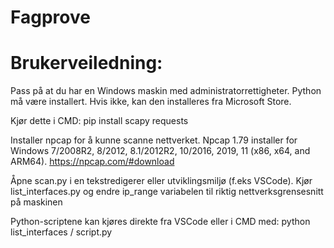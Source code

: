# Fagprove
 
# Brukerveiledning:

Pass på at du har en Windows maskin med administratorrettigheter.
Python må være installert. Hvis ikke, kan den installeres fra Microsoft Store.

Kjør dette i CMD:
pip install scapy requests

Installer npcap for å kunne scanne nettverket. Npcap 1.79 installer for Windows 7/2008R2, 8/2012, 8.1/2012R2, 10/2016, 2019, 11 (x86, x64, and ARM64).
https://npcap.com/#download 

Åpne scan.py i en tekstredigerer eller utviklingsmiljø (f.eks VSCode).
Kjør list_interfaces.py og endre ip_range variabelen til riktig nettverksgrensesnitt på maskinen

Python-scriptene kan kjøres direkte fra VSCode eller i CMD med:
python list_interfaces / script.py
